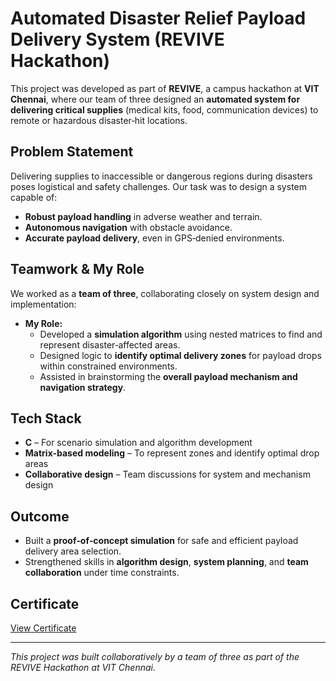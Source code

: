 # Automated Disaster Relief Payload Delivery System (REVIVE Hackathon)

This project was developed as part of **REVIVE**, a campus hackathon at **VIT Chennai**, where our team of three designed an **automated system for delivering critical supplies** (medical kits, food, communication devices) to remote or hazardous disaster‑hit locations.

## Problem Statement
Delivering supplies to inaccessible or dangerous regions during disasters poses logistical and safety challenges. Our task was to design a system capable of:
- **Robust payload handling** in adverse weather and terrain.
- **Autonomous navigation** with obstacle avoidance.
- **Accurate payload delivery**, even in GPS‑denied environments.

## Teamwork & My Role
We worked as a **team of three**, collaborating closely on system design and implementation:
- **My Role:**  
  - Developed a **simulation algorithm** using nested matrices to find and represent disaster‑affected areas.  
  - Designed logic to **identify optimal delivery zones** for payload drops within constrained environments.  
  - Assisted in brainstorming the **overall payload mechanism and navigation strategy**.  

## Tech Stack
- **C** – For scenario simulation and algorithm development  
- **Matrix-based modeling** – To represent zones and identify optimal drop areas  
- **Collaborative design** – Team discussions for system and mechanism design  

## Outcome
- Built a **proof‑of‑concept simulation** for safe and efficient payload delivery area selection.
- Strengthened skills in **algorithm design**, **system planning**, and **team collaboration** under time constraints.

## Certificate
[View Certificate](https://drive.google.com/file/d/1McBjYi68IL1mZu8wLgiWoMwct2bA5YrC/view?usp=drive_link)

---

*This project was built collaboratively by a team of three as part of the REVIVE Hackathon at VIT Chennai.*
